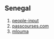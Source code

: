 ## Senegal

1. [people-input](http://www.startupranking.com/people-input)
2. [passcourses.com](http://www.startupranking.com/passcourses.com)
3. [mlouma](http://www.startupranking.com/mlouma)


